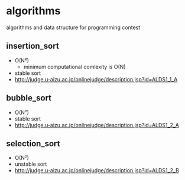 # algorithms

algorithms and data structure for programming contest

## insertion_sort

- O(N²)
  - minimum computational comlexity is O(N)
- stable sort
- http://judge.u-aizu.ac.jp/onlinejudge/description.jsp?id=ALDS1_1_A

## bubble_sort

- O(N²)
- stable sort
- http://judge.u-aizu.ac.jp/onlinejudge/description.jsp?id=ALDS1_2_A

## selection_sort

- O(N²)
- unstable sort
- http://judge.u-aizu.ac.jp/onlinejudge/description.jsp?id=ALDS1_2_B
